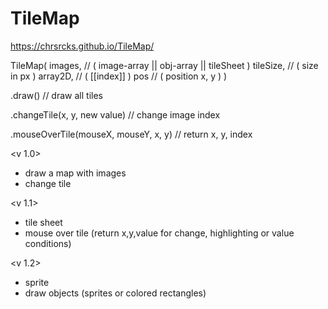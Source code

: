 # TileMap

https://chrsrcks.github.io/TileMap/

TileMap(
    images, // ( image-array || obj-array || tileSheet )
    tileSize, // ( size in px )
    array2D, // ( [[index]] )
    pos // ( position x, y )
)

.draw() // draw all tiles

.changeTile(x, y, new value) // change image index

.mouseOverTile(mouseX, mouseY, x, y) // return x, y, index

<v 1.0>
- draw a map with images
- change tile

<v 1.1>
- tile sheet
- mouse over tile (return x,y,value for change, highlighting or value conditions)

<v 1.2>
- sprite
- draw objects (sprites or colored rectangles)
